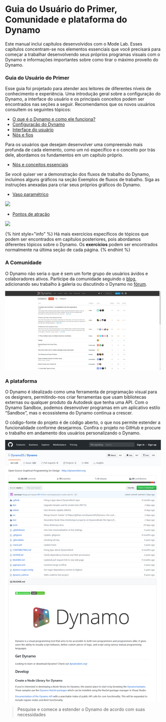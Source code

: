 # Guia do Usuário do Primer, Comunidade e plataforma do Dynamo

Este manual inclui capítulos desenvolvidos com o Mode Lab. Esses capítulos concentram-se nos elementos essenciais que você precisará para começar a trabalhar desenvolvendo seus próprios programas visuais com o Dynamo e informações importantes sobre como tirar o máximo proveito do Dynamo.&#x20;

### Guia do Usuário do Primer

Esse guia foi projetado para atender aos leitores de diferentes níveis de conhecimento e experiência. Uma introdução geral sobre a configuração do Dynamo, a interface do usuário e os principais conceitos podem ser encontrados nas seções a seguir. Recomendamos que os novos usuários consultem os seguintes tópicos:

* [O que é o Dynamo e como ele funciona?](1-what-is-dynamo.md)
* [Configuração do Dynamo](../2\_setup\_for\_dynamo/)
* [Interface do usuário](../3\_user\_interface/)
* [Nós e fios](../4\_nodes\_and\_wires/)

Para os usuários que desejam desenvolver uma compreensão mais profunda de cada elemento, como um nó específico e o conceito por trás dele, abordamos os fundamentos em um capítulo próprio.

* [Nós e conceitos essenciais](../5\_essential\_nodes\_and\_concepts/)

Se você quiser ver a demonstração dos fluxos de trabalho do Dynamo, incluímos alguns gráficos na seção Exemplos de fluxos de trabalho. Siga as instruções anexadas para criar seus próprios gráficos do Dynamo.

* [Vaso paramétrico](../10\_sample\_workflow/10-1\_getting-started-workflows/1-parametric-vase.md)

![](<./images/1-2/vase1.gif>)

* [Pontos de atração](../10\_sample\_workflow/10-1\_getting-started-workflows/2-attractor-points.md)

![](<./images/1-2/attractor1.gif>)

{% hint style="info" %}
Há mais exercícios específicos de tópicos que podem ser encontrados em capítulos posteriores, pois abordamos diferentes tópicos sobre o Dynamo. Os **exercícios** podem ser encontrados normalmente na última seção de cada página.
{% endhint %}

### A Comunidade

O Dynamo não seria o que é sem um forte grupo de usuários ávidos e colaboradores ativos. Participe da comunidade seguindo o [blog](http://dynamobim.org/blog/), adicionando seu trabalho à galeria ou discutindo o Dynamo no [fórum](https://forum.dynamobim.com).

![O Fórum](./images/1-2/02-Community.png)

### A plataforma

O Dynamo é idealizado como uma ferramenta de programação visual para os designers, permitindo-nos criar ferramentas que usam bibliotecas externas ou qualquer produto da Autodesk que tenha uma API. Com o Dynamo Sandbox, podemos desenvolver programas em um aplicativo estilo “Sandbox”, mas o ecossistema do Dynamo continua a crescer.

O código-fonte do projeto é de código aberto, o que nos permite estender a funcionalidade conforme desejarmos. Confira o projeto no GitHub e procure o trabalho em andamento dos usuários personalizando o Dynamo.

![O repositório](./images/1-2/03-TheRepo.png)

> Pesquise e comece a estender o Dynamo de acordo com suas necessidades
